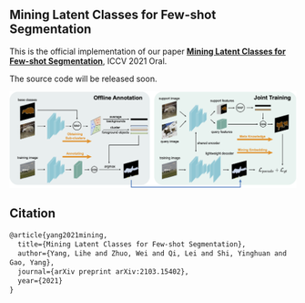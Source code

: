 ## Mining Latent Classes for Few-shot Segmentation

This is the official implementation of our paper [**Mining Latent Classes for Few-shot Segmentation**](https://arxiv.org/abs/2103.15402), ICCV 2021 Oral.

The source code will be released soon.

<div align="center">
  <img src="pipeline.png"/>
</div>


## Citation

```
@article{yang2021mining,
  title={Mining Latent Classes for Few-shot Segmentation},
  author={Yang, Lihe and Zhuo, Wei and Qi, Lei and Shi, Yinghuan and Gao, Yang},
  journal={arXiv preprint arXiv:2103.15402},
  year={2021}
}
```
